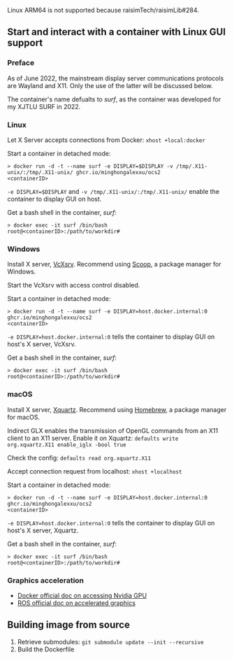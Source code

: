 Linux ARM64 is not supported because raisimTech/raisimLib#284.

## Start and interact with a container with Linux GUI support

### Preface

As of June 2022, the mainstream display server communications protocols are Wayland and X11. Only the use of the latter will be discussed below.

The container's name defualts to *surf*, as the container was developed for my XJTLU SURF in 2022.

### Linux

Let X Server accepts connections from Docker: `xhost +local:docker`

Start a container in detached mode:
```shell
> docker run -d -t --name surf -e DISPLAY=$DISPLAY -v /tmp/.X11-unix/:/tmp/.X11-unix/ ghcr.io/minghongalexxu/ocs2
<containerID>
```
`-e DISPLAY=$DISPLAY` and `-v /tmp/.X11-unix/:/tmp/.X11-unix/` enable the container to display GUI on host.

Get a bash shell in the container, *surf*:
```shell
> docker exec -it surf /bin/bash
root@<containerID>:/path/to/workdir#
```

### Windows

Install X server, [VcXsrv](https://sourceforge.net/projects/vcxsrv/). Recommend using [Scoop](https://scoop.sh), a package manager for Windows.

Start the VcXsrv with access control disabled.

Start a container in detached mode:
```shell
> docker run -d -t --name surf -e DISPLAY=host.docker.internal:0 ghcr.io/minghongalexxu/ocs2
<containerID>
```
`-e DISPLAY=host.docker.internal:0` tells the container to display GUI on host's X server, VcXsrv.

Get a bash shell in the container, *surf*:
```shell
> docker exec -it surf /bin/bash
root@<containerID>:/path/to/workdir#
```

### macOS

Install X server, [Xquartz](https://www.xquartz.org). Recommend using [Homebrew](https://brew.sh), a package manager for macOS.

Indirect GLX enables the transmission of OpenGL commands from an X11 client to an X11 server. Enable it on Xquartz: `defaults write org.xquartz.X11 enable_iglx -bool true`

Check the config: `defaults read org.xquartz.X11`

Accept connection request from localhost: `xhost +localhost`

Start a container in detached mode:
```shell
> docker run -d -t --name surf -e DISPLAY=host.docker.internal:0 ghcr.io/minghongalexxu/ocs2
<containerID>
```
`-e DISPLAY=host.docker.internal:0` tells the container to display GUI on host's X server, Xquartz.

Get a bash shell in the container, *surf*:
```shell
> docker exec -it surf /bin/bash
root@<containerID>:/path/to/workdir#
```

### Graphics acceleration

- [Docker official doc on accessing Nvidia GPU](https://docs.docker.com/engine/reference/commandline/run/#access-an-nvidia-gpu)
- [ROS official doc on accelerated graphics](https://wiki.ros.org/docker/Tutorials/Hardware%20Acceleration)



## Building image from source

1. Retrieve submodules: `git submodule update --init --recursive`
2. Build the Dockerfile
